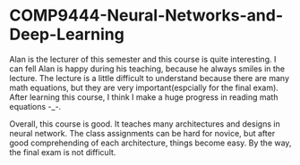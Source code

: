 # COMP9444-Neural-Networks-and-Deep-Learning

 Alan is the lecturer of this semester and this course is quite interesting. I can fell Alan is happy during his teaching, because he always smiles in the lecture. The lecture is a little difficult to understand because there are many math equations, but they are very important(espcially for the final exam). After learning this course, I think I make a huge progress in reading math equations  -_-.   
 
 
 Overall, this course is good. It teaches many architectures and designs in neural network. The class assignments can be hard for novice, but after good comprehending of each architecture, things become easy. By the way, the final exam is not difficult.
